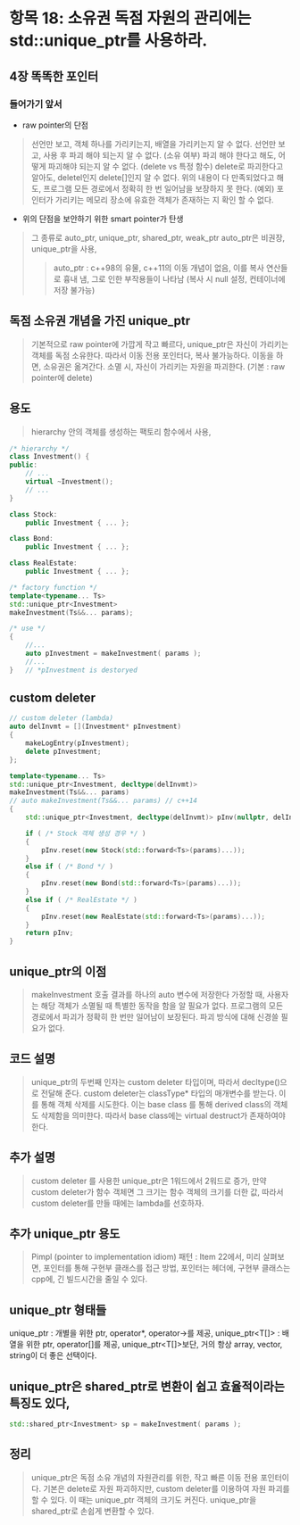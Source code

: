 # 항목 18: 소유권 독점 자원의 관리에는 std::unique_ptr를 사용하라.

## 4장 똑똑한 포인터
### 들어가기 앞서

- raw pointer의 단점
> 선언만 보고, 객체 하나를 가리키는지, 배열을 가리키는지 알 수 없다.
> 선언만 보고, 사용 후 파괴 해야 되는지 알 수 없다. (소유 여부)
> 파괴 해야 한다고 해도, 어떻게 파괴해야 되는지 알 수 없다. (delete vs 특정 함수)
> delete로 파괴한다고 알아도, deletel인지 delete[]인지 알 수 없다.
> 위의 내용이 다 만족되었다고 해도, 프로그램 모든 경로에서 정확히 한 번 일어남을 보장하지 못 한다. (예외)
> 포인터가 가리키는 메모리 장소에 유효한 객체가 존재하는 지 확인 할 수 없다.

- 위의 단점을 보안하기 위한 smart pointer가 탄생
> 그 종류로 auto_ptr, unique_ptr, shared_ptr, weak_ptr
> auto_ptr은 비권장, unique_ptr을 사용,
>> auto_ptr : c++98의 유물,
>> c++11의 이동 개념이 없음, 
>> 이를 복사 연산들로 흉내 냄, 
>> 그로 인한 부작용들이 나타남 (복사 시 null 설정, 컨테이너에 저장 불가능)

## 독점 소유권 개념을 가진 unique_ptr
> 기본적으로 raw pointer에 가깝게 작고 빠르다,
> unique_ptr은 자신이 가리키는 객체를 독점 소유한다.
> 따라서 이동 전용 포인터다, 복사 불가능하다.
> 이동을 하면, 소유권은 옮겨간다.
> 소멸 시, 자신이 가리키는 자원을 파괴한다. (기본 : raw pointer에 delete)

## 용도
> hierarchy 안의 객체를 생성하는 팩토리 함수에서 사용,

```cpp
/* hierarchy */
class Investment() {
public:
    // ...
    virtual ~Investment();
    // ...
}

class Stock:
    public Investment { ... };

class Bond:
    public Investment { ... };

class RealEstate:
    public Investment { ... };

/* factory function */
template<typename... Ts>
std::unique_ptr<Investment>
makeInvestment(Ts&&... params);

/* use */
{
    //...
    auto pInvestment = makeInvestment( params );
    //...
}   // *pInvestment is destoryed
```

## custom deleter
```cpp
// custom deleter (lambda)
auto delInvmt = [](Investment* pInvestment)
{
    makeLogEntry(pInvestment);
    delete pInvestment;
};

template<typename... Ts>
std::unique_ptr<Investment, decltype(delInvmt)>
makeInvestment(Ts&&... params)
// auto makeInvestment(Ts&&... params) // c++14
{
    std::unique_ptr<Investment, decltype(delInvmt)> pInv(nullptr, delInvmt);

    if ( /* Stock 객체 생성 경우 */ )
    {
        pInv.reset(new Stock(std::forward<Ts>(params)...));
    }
    else if ( /* Bond */ )
    {
        pInv.reset(new Bond(std::forward<Ts>(params)...));
    }
    else if ( /* RealEstate */ )
    {
        pInv.reset(new RealEstate(std::forward<Ts>(params)...));
    }
    return pInv;
}
```

## unique_ptr의 이점
> makeInvestment 호출 결과를 하나의 auto 변수에 저장한다 가정할 때,
> 사용자는 해당 객체가 소멸될 때 특별한 동작을 함을 알 필요가 없다.
> 프로그램의 모든 경로에서 파괴가 정확히 한 번만 일어남이 보장된다.
> 파괴 방식에 대해 신경쓸 필요가 없다.

## 코드 설명
> unique_ptr의 두번째 인자는 custom deleter 타입이며, 따라서 decltype()으로 전달해 준다.
> custom deleter는 classType* 타입의 매개변수를 받는다. 이를 통해 객체 삭제를 시도한다.
> 이는 base class 를 통해 derived class의 객체도 삭제함을 의미한다.
> 따라서 base class에는 virtual destruct가 존재하여야 한다.

## 추가 설명
> custom deleter 를 사용한 unique_ptr은 1워드에서 2워드로 증가,
> 만약 custom deleter가 함수 객체면 그 크기는 함수 객체의 크기를 더한 값,
> 따라서 custom deleter를 만들 때에는 lambda를 선호하자.

## 추가 unique_ptr 용도
> Pimpl (pointer to implementation idiom) 패턴 : Item 22에서,
> 미리 살펴보면, 포인터를 통해 구현부 클래스를 접근 방법,
> 포인터는 헤더에, 구현부 클래스는 cpp에,
> 긴 빌드시간을 줄일 수 있다.

## unique_ptr 형태들 
unique_ptr<T> : 개별을 위한 ptr, operator*, operator->를 제공,
unique_ptr<T[]> : 배열을 위한 ptr, operator[]를 제공,
unique_ptr<T[]>보단, 거의 항상 array, vector, string이 더 좋은 선택이다.

## unique_ptr은 shared_ptr로 변환이 쉽고 효율적이라는 특징도 있다,
```cpp
std::shared_ptr<Investment> sp = makeInvestment( params );
```

## 정리
> unique_ptr은 독점 소유 개념의 자원관리를 위한, 작고 빠른 이동 전용 포인터이다.
> 기본은 delete로 자원 파괴하지만, custom deleter를 이용하여 자원 파괴를 할 수 있다.
> 이 때는 unique_ptr 객체의 크기도 커진다.
> unique_ptr을 shared_ptr로 손쉽게 변환할 수 있다.




